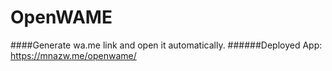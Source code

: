 # OpenWAME
####Generate wa.me link and open it automatically.
######Deployed App: https://mnazw.me/openwame/
